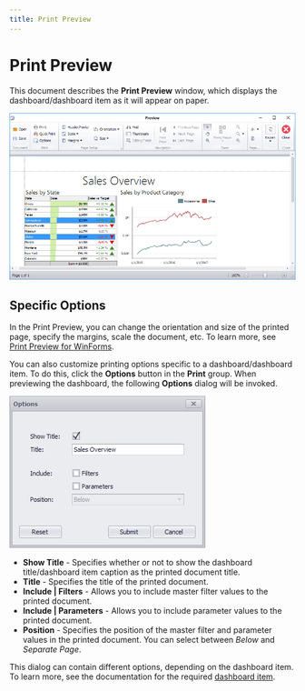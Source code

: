 ```yaml
---
title: Print Preview
---
```

# Print Preview
This document describes the **Print Preview** window, which displays the dashboard/dashboard item as it will appear on paper.

![PrintPreviewRibbon](../../../images/Img22919.png)

## Specific Options
In the Print Preview, you can change the orientation and size of the printed page, specify the margins, scale the document, etc. To learn more, see [Print Preview for WinForms](../../../../dashboard-for-desktop/articles/print-preview/print-preview-for-winforms.md).

You can also customize printing options specific to a dashboard/dashboard item. To do this, click the **Options** button in the **Print** group. 
When previewing the dashboard, the following **Options** dialog will be invoked.

![PrintPreview_OptionsDialog_Dashboard](../../../images/Img22920.png)
* **Show Title** - Specifies whether or not to show the dashboard title/dashboard item caption as the printed document title.
* **Title** - Specifies the title of the printed document.
* **Include | Filters** - Allows you to include master filter values to the printed document.
* **Include | Parameters** - Allows you to include parameter values to the printed document.
* **Position** - Specifies the position of the master filter and parameter values in the printed document. You can select between _Below_ and _Separate Page_.

This dialog can contain different options, depending on the dashboard item. To learn more, see the documentation for the required [dashboard item](../../../../dashboard-for-desktop/articles/dashboard-viewer/dashboard-items.md).